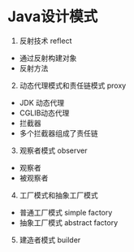 # Java设计模式
1. 反射技术 reflect
- 通过反射构建对象
- 反射方法
2. 动态代理模式和责任链模式 proxy
- JDK 动态代理
- CGLIB动态代理
- 拦截器
- 多个拦截器组成了责任链
3. 观察者模式 observer
- 观察者
- 被观察者
4. 工厂模式和抽象工厂模式
- 普通工厂模式 simple factory
- 抽象工厂模式 abstract factory
5. 建造者模式 builder